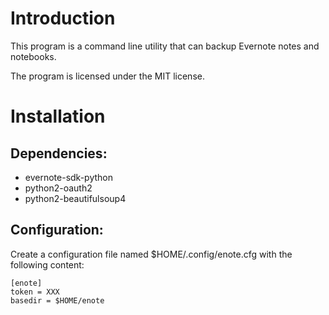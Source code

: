 Introduction
============
This program is a command line utility that can backup Evernote notes and notebooks.

The program is licensed under the MIT license.

Installation
============
## Dependencies:
* evernote-sdk-python
* python2-oauth2
* python2-beautifulsoup4

## Configuration:
Create a configuration file named $HOME/.config/enote.cfg with the following content:

    [enote]
    token = XXX
    basedir = $HOME/enote
